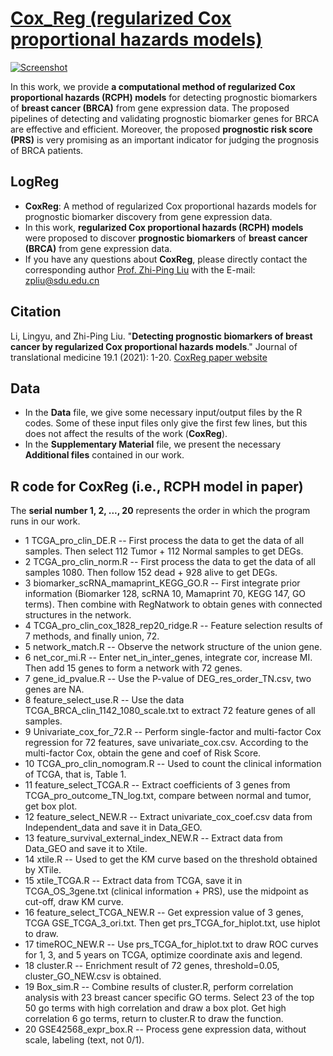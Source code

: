 # [Cox_Reg (regularized Cox proportional hazards models)](https://github.com/zpliulab/CoxReg)

[![Screenshot](https://media.springernature.com/lw685/springer-static/image/art%3A10.1186%2Fs12967-021-03180-y/MediaObjects/12967_2021_3180_Fig1_HTML.png?as=webphttps://media.springernature.com/lw685/springer-static/image/art%3A10.1186%2Fs12967-021-03180-y/MediaObjects/12967_2021_3180_Fig1_HTML.png?as=webp)](https://doi.org/10.1186/s12967-021-03180-y)

In this work, we provide **a computational method of regularized Cox proportional hazards (RCPH) models** for detecting prognostic biomarkers of **breast cancer (BRCA)** from gene expression data. The proposed pipelines of detecting and validating prognostic biomarker genes for BRCA are effective and efficient. Moreover, the proposed **prognostic risk score (PRS)** is very promising as an important indicator for judging the prognosis of BRCA patients.

## LogReg
<!--START_SECTION:news-->
* **CoxReg**: A method of regularized Cox proportional hazards models for prognostic biomarker discovery from gene expression data. 
* In this work, **regularized Cox proportional hazards (RCPH) models** were proposed to discover **prognostic biomarkers** of **breast cancer (BRCA)** from gene expression data.  
* If you have any questions about **CoxReg**, please directly contact the corresponding author [Prof. Zhi-Ping Liu](https://scholar.google.com/citations?user=zkBXb_kAAAAJ&hl=zh-CN&oi=ao) with the E-mail: zpliu@sdu.edu.cn
<!--END_SECTION:news-->


## Citation
Li, Lingyu, and Zhi-Ping Liu. "**Detecting prognostic biomarkers of breast cancer by regularized Cox proportional hazards models**." Journal of translational medicine 19.1 (2021): 1-20. [CoxReg paper website](https://doi.org/10.1186/s12967-021-03180-y)


## Data
<!--START_SECTION:news-->
* In the **Data** file, we give some necessary input/output files by the R codes. Some of these input files only give the first few lines, but this does not affect the results of the work (**CoxReg**).
* In the **Supplementary Material** file, we present the necessary **Additional files** contained in our work. 
<!--END_SECTION:news-->


## R code for CoxReg (i.e., RCPH model in paper)
The **serial number 1, 2, ..., 20** represents the order in which the program runs in our work. 
<!--START_SECTION:news-->
* 1 TCGA_pro_clin_DE.R  --  First process the data to get the data of all samples. Then select 112 Tumor + 112 Normal samples to get DEGs.
* 2 TCGA_pro_clin_norm.R -- First process the data to get the data of all samples 1080. Then follow 152 dead + 928 alive to get DEGs.
* 3 biomarker_scRNA_mamaprint_KEGG_GO.R -- First integrate prior information (Biomarker 128, scRNA 10, Mamaprint 70, KEGG 147, GO terms). Then combine with RegNatwork to obtain genes with connected structures in the network.
* 4 TCGA_pro_clin_cox_1828_rep20_ridge.R -- Feature selection results of 7 methods, and finally union, 72.
* 5 network_match.R -- Observe the network structure of the union gene.
* 6 net_cor_mi.R -- Enter net_in_inter_genes, integrate cor, increase MI. Then add 15 genes to form a network with 72 genes.
* 7 gene_id_pvalue.R -- Use the P-value of DEG_res_order_TN.csv, two genes are NA.
* 8 feature_select_use.R -- Use the data TCGA_BRCA_clin_1142_1080_scale.txt to extract 72 feature genes of all samples.
* 9 Univariate_cox_for_72.R -- Perform single-factor and multi-factor Cox regression for 72 features, save univariate_cox.csv. According to the multi-factor Cox, obtain the gene and coef of Risk Score.
* 10 TCGA_pro_clin_nomogram.R -- Used to count the clinical information of TCGA, that is, Table 1.
* 11 feature_select_TCGA.R -- Extract coefficients of 3 genes from TCGA_pro_outcome_TN_log.txt, compare between normal and tumor, get box plot.
* 12 feature_select_NEW.R -- Extract univariate_cox_coef.csv data from Independent_data and save it in Data_GEO.
* 13 feature_survival_external_index_NEW.R -- Extract data from Data_GEO and save it to Xtile.
* 14 xtile.R -- Used to get the KM curve based on the threshold obtained by XTile.
* 15 xtile_TCGA.R -- Extract data from TCGA, save it in TCGA_OS_3gene.txt (clinical information + PRS), use the midpoint as cut-off, draw KM curve.
* 16 feature_select_TCGA_NEW.R -- Get expression value of 3 genes, TCGA GSE_TCGA_3_ori.txt. Then get prs_TCGA_for_hiplot.txt, use hiplot to draw.
* 17 timeROC_NEW.R -- Use prs_TCGA_for_hiplot.txt to draw ROC curves for 1, 3, and 5 years on TCGA, optimize coordinate axis and legend.
* 18 cluster.R -- Enrichment result of 72 genes, threshold=0.05, cluster_GO_NEW.csv is obtained.
* 19 Box_sim.R -- Combine results of cluster.R, perform correlation analysis with 23 breast cancer specific GO terms. Select 23 of the top 50 go terms with high correlation and draw a box plot. Get high correlation 6 go terms, return to cluster.R to draw the function.
* 20 GSE42568_expr_box.R -- Process gene expression data, without scale, labeling (text, not 0/1).
<!--END_SECTION:news-->
